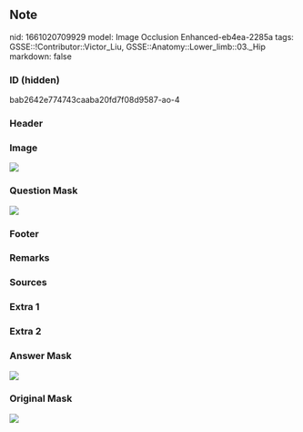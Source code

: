 ## Note
nid: 1661020709929
model: Image Occlusion Enhanced-eb4ea-2285a
tags: GSSE::!Contributor::Victor_Liu, GSSE::Anatomy::Lower_limb::03._Hip
markdown: false

### ID (hidden)
bab2642e774743caaba20fd7f08d9587-ao-4

### Header


### Image
<img src="tmprfq40yjs.png">

### Question Mask
<img src="bab2642e774743caaba20fd7f08d9587-ao-4-Q.svg">

### Footer


### Remarks


### Sources


### Extra 1


### Extra 2


### Answer Mask
<img src="bab2642e774743caaba20fd7f08d9587-ao-4-A.svg">

### Original Mask
<img src="bab2642e774743caaba20fd7f08d9587-ao-O.svg">
